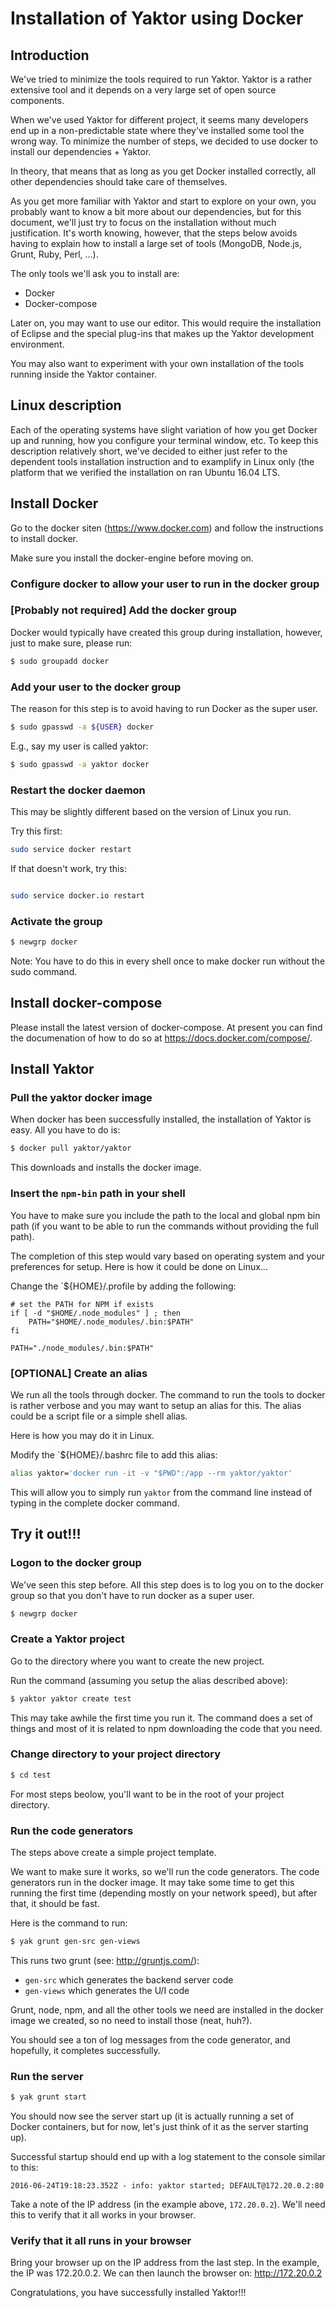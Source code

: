 # Installation of Yaktor using Docker

## Introduction

We've tried to minimize the tools required to run Yaktor. 
Yaktor is a rather extensive tool and it depends on a very large set of open source components.

When we've used Yaktor for different project, it seems many developers end up in a non-predictable state where they've installed some tool the wrong way.
To minimize the number of steps, we decided to use docker to install our dependencies + Yaktor.

In theory, that means that as long as you get Docker installed correctly, all other dependencies should take care of themselves. 

As you get more familiar with Yaktor and start to explore on your own, you probably want to know a bit more about our dependencies, but for this document, we'll just try to focus on the installation without much justification.
It's worth knowing, however, that the steps below avoids having to explain how to install a large set of tools (MongoDB, Node.js, Grunt, Ruby, Perl, ...).

The only tools we'll ask you to install are:

- Docker
- Docker-compose

Later on, you may want to use our editor. 
This would require the installation of Eclipse and the special plug-ins that makes up the Yaktor development environment.

You may also want to experiment with your own installation of the tools running inside the Yaktor container.

## Linux description

Each of the operating systems have slight variation of how you get Docker up and running, how you configure your terminal window, etc. 
To keep this description relatively short, we've decided to either just refer to the dependent tools installation instruction and to examplify in Linux only (the platform that we verified the installation on ran Ubuntu 16.04 LTS.

## Install Docker

Go to the docker siten (https://www.docker.com) and follow the instructions to install docker.

Make sure you install the docker-engine before moving on. 

### Configure docker to allow your user to run in the docker group

### [Probably not required] Add the docker group

Docker would typically have created this group during installation, however, just to make sure, please run:

```bash
$ sudo groupadd docker
```

### Add your user to the docker group

The reason for this step is to avoid having to run Docker as the super user.

```bash
$ sudo gpasswd -a ${USER} docker
```

E.g., say my user is called yaktor:

```bash
$ sudo gpasswd -a yaktor docker
```

### Restart the docker daemon

This may be slightly different based on the version of Linux you run.

Try this first:

``` bash
sudo service docker restart
```

If that doesn't work, try this:

``` bash

sudo service docker.io restart
```

### Activate the group

```bash
$ newgrp docker
```

Note:
	You have to do this in every shell once to make docker run without the sudo command.

## Install docker-compose

Please install the latest version of docker-compose. 
At present you can find the documenation of how to do so at https://docs.docker.com/compose/.

## Install Yaktor

### Pull the yaktor docker image

When docker has been successfully installed, the installation of Yaktor is easy. 
All you have to do is:

```bash
$ docker pull yaktor/yaktor
```

This downloads and installs the docker image.

### Insert the `npm-bin` path in your shell

You have to make sure you include the path to the local and global npm bin path (if you want to be able to run the commands without providing the full path).

The completion of this step would vary based on operating system and your preferences for setup. 
Here is how it could be done on Linux...

Change the `${HOME}/.profile by adding the following:

```profile
# set the PATH for NPM if exists 
if [ -d "$HOME/.node_modules" ] ; then
    PATH="$HOME/.node_modules/.bin:$PATH"
fi

PATH="./node_modules/.bin:$PATH"
```

### [OPTIONAL] Create an alias

We run all the tools through docker. 
The command to run the tools to docker is rather verbose and you may want to setup an alias for this.
The alias could be a script file or a simple shell alias.

Here is how you may do it in Linux.

Modify the `${HOME}/.bashrc file to add this alias:

```bash
alias yaktor='docker run -it -v "$PWD":/app --rm yaktor/yaktor'
```

This will allow you to simply run `yaktor` from the command line instead of typing in the complete docker command.

## Try it out!!!

### Logon to the docker group

We've seen this step before. 
All this step does is to log you on to the docker group so that you don't have to run docker as a super user.

```bash
$ newgrp docker
```

### Create a Yaktor project

Go to the directory where you want to create the new project.

Run the command (assuming you setup the alias described above):

```bash
$ yaktor yaktor create test
```

This may take awhile the first time you run it. 
The command does a set of things and most of it is related to npm downloading the code that you need.

### Change directory to your project directory

```bash
$ cd test
```

For most steps beolow, you'll want to be in the root of your project directory.

### Run the code generators

The steps above create a simple project template.

We want to make sure it works, so we'll run the code generators.
The code generators run in the docker image.
It may take some time to get this running the first time (depending mostly on your network speed), but after that, it should be fast.

Here is the command to run:

```bash
$ yak grunt gen-src gen-views
```

This runs two grunt (see: http://gruntjs.com/):

- `gen-src` which generates the backend server code
- `gen-views` which generates the U/I code

Grunt, node, npm, and all the other tools we need are installed in the docker image we created, so no need to install those (neat, huh?).

You should see a ton of log messages from the code generator, and hopefully, it completes successfully.

### Run the server

```bash
$ yak grunt start
```

You should now see the server start up (it is actually running a set of Docker containers, but for now, let's just think of it as the server starting up).

Successful startup should end up with a log statement to the console similar to this:

```console
2016-06-24T19:18:23.352Z - info: yaktor started; DEFAULT@172.20.0.2:80
```

Take a note of the IP address (in the example above, `172.20.0.2`). We'll need this to verify that it all works in your browser.

### Verify that it all runs in your browser

Bring your browser up on the IP address from the last step. 
In the example, the IP was 172.20.0.2. 
We can then launch the browser on: 
http://172.20.0.2

Congratulations, you  have successfully installed Yaktor!!!

